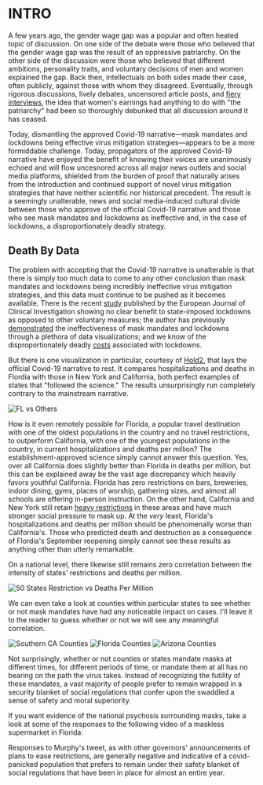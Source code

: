 # INTRO

A few years ago, the gender wage gap was a popular and often heated topic of discussion. On one side of the debate were those who believed that the gender wage gap was the result of an oppressive patriarchy. On the other side of the discussion were those who believed that different ambitions, personality traits, and voluntary decisions of men and women explained the gap. Back then, intellectuals on both sides made their case, often publicly, against those with whom they disagreed. Eventually, through rigorous discussions, lively debates, uncensored article posts, and [fiery interviews](https://www.youtube.com/watch?v=aMcjxSThD54), the idea that women's earnings had anything to do with "the patriarchy" had been so thoroughly debunked that all discussion around it has ceased. 

Today, dismantling the approved Covid-19 narrative&mdash;mask mandates and lockdowns being effective virus mitigation strategies&mdash;appears to be a more formiddable challenge. Today, propagators of the approved Covid-19 narrative have enjoyed the benefit of knowing their voices are unanimously echoed and will flow uncesnored across all major news outlets and social media platforms, shielded from the burden of proof that naturally arises from the introduction and continued support of novel virus mitigation strategies that have neither scientific nor historical precedent. The result is a seemingly unalterable, news and social media-induced cultural divide between those who approve of the official Covid-19 narrative and those who see mask mandates and lockdowns as ineffective and, in the case of lockdowns, a disproportionately deadly strategy. 

## Death By Data

The problem with accepting that the Covid-19 narrative is unalterable is that there is simply too much data to come to any other conclusion than mask mandates and lockdowns being incredibly ineffective virus mitigation strategies, and this data must continue to be pushed as it becomes available. There is the recent [study](https://www.newsweek.com/covid-lockdowns-have-no-clear-benefit-vs-other-voluntary-measures-international-study-shows-1561656) published by the European Journal of Clinical Investigation showing no clear benefit to state-imposed lockdowns as opposed to other voluntary measures; the author has previously [demonstrated](https://mises.org/wire/theres-still-no-evidence-either-lockdowns-or-masks-are-game-changers) the ineffectiveness of mask mandates and lockdowns through a plethora of data visualizations; and we know of the disproportionately deadly [costs](https://rationalground.com/lockdowns-pros-and-cons/) associated with lockdowns. 

But there is one visualization in particular, courtesy of [Hold2](https://twitter.com/Hold2llc), that lays the official Covid-19 narrative to rest. It compares hospitalizations and deaths in Flordia with those in New York and California, both perfect examples of states that "followed the science." The results unsurprisingly run completely contrary to the mainstream narrative.

![FL vs Others](https://pbs.twimg.com/media/EtUGfNRXIAEaTTl?format=jpg&name=large)

How is it even remotely possible for Florida, a popular travel destination with one of the oldest populations in the country and no travel restrictions, to outperform California, with one of the youngest populations in the country, in current hospitalizations and deaths per million? The establishment-approved science simply cannot answer this question. Yes, over all California does slightly better than Florida in deaths per million, but this can be explained away be the vast age discrepancy which heavily favors youthful California. Florida has zero restrictions on bars, breweries, indoor dining, gyms, places of worship, gathering sizes, and almost all schools are offering in-person instruction. On the other hand, California and New York still retain [heavy restrictions](https://pbs.twimg.com/media/EtUGlYbXUAcyNrK?format=jpg&name=large) in these areas and have much stronger social pressure to mask up. At the *very* least, Florida's hospitalizations and deaths per million should be phenomenally worse than California's. Those who predicted death and destruction as a consequence of Flordia's September reopening simply cannot see these results as anything other than utterly remarkable. 

On a national level, there likewise still remains zero correlation between the intensity of states' restrictions and deaths per million.

![50 States Restriction vs Deaths Per Million](https://pbs.twimg.com/media/Eqf4ZzjW4AAtgwQ?format=jpg&name=900x900)

We can even take a look at counties within particular states to see whether or not mask mandates have had any noticeable impact on cases. I'll leave it to the reader to guess whether or not we will see any meaningful correlation.

![Southern CA Counties](https://pbs.twimg.com/media/EtaAjIbXcAIDmI6?format=jpg&name=large)
![Florida Counties](https://pbs.twimg.com/media/EtaAYFyXEAsiUbA?format=jpg&name=large)
![Arizona Counties](https://pbs.twimg.com/media/EtaAsvYXUAASBnE?format=jpg&name=4096x4096)

Not surprisingly, whether or not counties or states mandate masks at different times, for different periods of time, or mandate them at all has no bearing on the path the virus takes. Instead of recognizing the futility of these mandates, a vast majority of people prefer to remain wrapped in a security blanket of social regulations that confer upon the swaddled a sense of safety and moral superiority.

If you want evidence of the national psychosis surrounding masks, take a look at some of the responses to the following video of a maskless supermarket in Florida:


Responses to Murphy's tweet, as with other governors' announcements of plans to ease restrictions, are generally negative and indicative of a covid-panicked population that prefers to remain under their safety blanket of social regulations that have been in place for almost an entire year.

